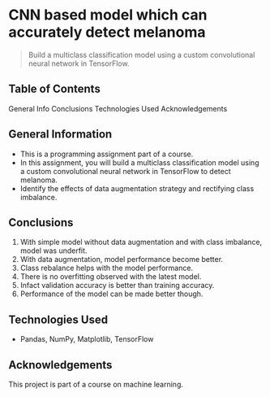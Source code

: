 # CNN based model which can accurately detect melanoma
> Build a multiclass classification model using a custom convolutional neural network in TensorFlow. 


## Table of Contents
General Info
Conclusions
Technologies Used
Acknowledgements

## General Information
- This is a programming assignment part of a course. 
- In this assignment, you will build a multiclass classification model using a custom convolutional neural network in TensorFlow to detect melanoma. 
- Identify the effects of data augmentation strategy and rectifying class imbalance.

## Conclusions
1. With simple model without data augmentation and with class imbalance, model was underfit. 
2. With data augmentation, model performance become better. 
3. Class rebalance helps with the model performance.
4. There is no overfitting observed with the latest model.
5. Infact validation accuracy is better than training accuracy.
6. Performance of the model can be made better though.

## Technologies Used
- Pandas, NumPy, Matplotlib, TensorFlow

## Acknowledgements
This project is part of a course on machine learning.